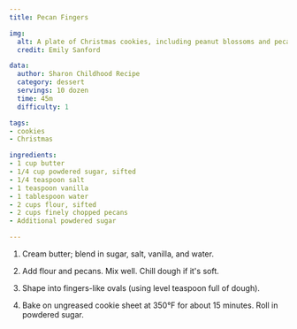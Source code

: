 ```yaml
---
title: Pecan Fingers

img:
  alt: A plate of Christmas cookies, including peanut blossoms and pecan fingers.
  credit: Emily Sanford

data:
  author: Sharon Childhood Recipe
  category: dessert 
  servings: 10 dozen
  time: 45m
  difficulty: 1

tags:
- cookies
- Christmas

ingredients:
- 1 cup butter
- 1/4 cup powdered sugar, sifted
- 1/4 teaspoon salt
- 1 teaspoon vanilla
- 1 tablespoon water
- 2 cups flour, sifted
- 2 cups finely chopped pecans
- Additional powdered sugar

---
```


1. Cream butter; blend in sugar, salt, vanilla, and water.

2. Add flour and pecans. Mix well. Chill dough if it's soft.

3. Shape into fingers-like ovals (using level teaspoon full of dough).

4. Bake on ungreased cookie sheet at 350°F for about 15 minutes. Roll in powdered sugar.